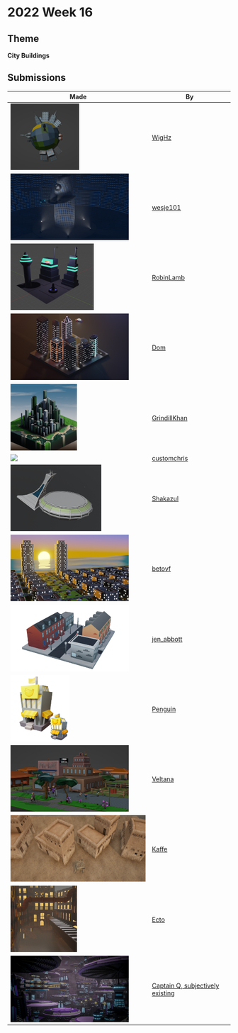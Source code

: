 # 2022 Week 16


## Theme

**City Buildings**


## Submissions

| Made | By |
|------|----|
| <img src="./WigHz/weekly_modelling_challange_02.png" height="150" /> | [WigHz](./WigHz/) |
| <img src="./wesje101/CityscapeCycles.png" height="150" /> | [wesje101](./wesje101/) |
| <img src="./RobinLamb/scificity.png" height="150" /> | [RobinLamb](./RobinLamb/) |
| <img src="./Dom/CityBuildings.png" height="150" /> | [Dom](./Dom/) |
| <img src="./GrindillKhan/Weekly_City_Buildings_GrindillKhan.jpg" height="150" /> | [GrindillKhan](./GrindillKhan/) |
| <img src="./customchris/HPCity.png" height="150" /> | [customchris](./customchris/) |
| <img src="./Shakazul/Stadium.png" height="150" /> | [Shakazul](./Shakazul/) |
| <img src="./betovf/city-buildings.png" height="150" /> | [betovf](./betovf/) |
| <img src="./jen_abbott/render02.png" height="150" /> | [jen_abbott](./jen_abbott/) |
| <img src="./Penguin/Banana_farm_finale.png" height="150" /> | [Penguin](./Penguin/) |
| <img src="./Veltana/veltanasawesomecitydisctrict.jpg" height="150" /> | [Veltana](./Veltana/) |
| <img src="./Kaffe/Capture.png" height="150" /> | [Kaffe](./Kaffe/) |
| <img src="./Ecto/unknown.png" height="150" /> | [Ecto](./Ecto/) |
| <img src="./Captain/untitled5_edited.jpg" height="150" /> | [Captain Q, subjectively existing](./Captain/) |
